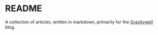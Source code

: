 # README #

A collection of articles, written in markdown, primarily for the [Gravitywell](https://www.gravitywell.co.uk) blog.